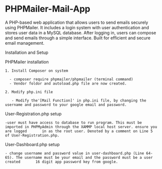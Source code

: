 # PHPMailer-Mail-App
A PHP-based web application that allows users to send emails securely using PHPMailer. It includes a login system with user authentication and stores user data in a MySQL database. After logging in, users can compose and send emails through a simple interface. Built for efficient and secure email management.

Installation and Setup

  PHPMailer installation
  
    1. Install Composer on system
    
      - composer require phpmailer/phpmailer (terminal command)
      - Vendor foldor and autoload.php file are now created.
      
    2. Modify php.ini file
    
       - Modify the'[Mail Function]' in php.ini file, by changing the username and password to your google email and password.

  User-Registration.php setup
  
    -user must have access to database to run program. This must be imported in PHPMyAdmin through the XAMMP local host server. ensure you are logged       in as the root user. Denoted by a comment on Line 5 of User-Registration.php.

  User-Dashboard.php setup
  
    - change username and password value in user-dashboard.php (Line 64-65). The username must be your email and the password must be a user created       16 digit app password key from google.
    

  
    
